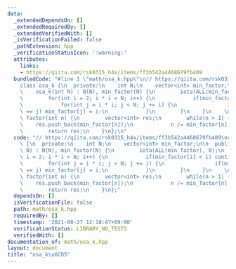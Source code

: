 ```yaml
---
data:
  _extendedDependsOn: []
  _extendedRequiredBy: []
  _extendedVerifiedWith: []
  _isVerificationFailed: false
  _pathExtension: hpp
  _verificationStatusIcon: ':warning:'
  attributes:
    links:
    - https://qiita.com/rsk0315_h4x/items/ff3b542a4468679fb409
  bundledCode: "#line 1 \"math/osa_k.hpp\"\n// https://qiita.com/rsk0315_h4x/items/ff3b542a4468679fb409\n\
    class osa_k {\n  private:\n    int N;\n    vector<int> min_factor;\n\n  public:\n\
    \    osa_k(int N) : N(N), min_factor(N) {\n        iota(ALL(min_factor), 0);\n\
    \        for(int i = 2; i * i < N; i++) {\n            if(min_factor[i] < i) continue;\n\
    \            for(int j = i * i; j < N; j += i) {\n                if(min_factor[j]\
    \ == j) min_factor[j] = i;\n            }\n        }\n    }\n    \n    vector<int>\
    \ factor(int n) {\n        vector<int> res;\n        while(n > 1) {\n        \
    \    res.push_back(min_factor[n]);\n            n /= min_factor[n];\n        }\n\
    \        return res;\n    }\n};\n"
  code: "// https://qiita.com/rsk0315_h4x/items/ff3b542a4468679fb409\nclass osa_k\
    \ {\n  private:\n    int N;\n    vector<int> min_factor;\n\n  public:\n    osa_k(int\
    \ N) : N(N), min_factor(N) {\n        iota(ALL(min_factor), 0);\n        for(int\
    \ i = 2; i * i < N; i++) {\n            if(min_factor[i] < i) continue;\n    \
    \        for(int j = i * i; j < N; j += i) {\n                if(min_factor[j]\
    \ == j) min_factor[j] = i;\n            }\n        }\n    }\n    \n    vector<int>\
    \ factor(int n) {\n        vector<int> res;\n        while(n > 1) {\n        \
    \    res.push_back(min_factor[n]);\n            n /= min_factor[n];\n        }\n\
    \        return res;\n    }\n};"
  dependsOn: []
  isVerificationFile: false
  path: math/osa_k.hpp
  requiredBy: []
  timestamp: '2021-08-27 12:18:47+09:00'
  verificationStatus: LIBRARY_NO_TESTS
  verifiedWith: []
documentation_of: math/osa_k.hpp
layout: document
title: "osa_k\u6CD5"
---
```

